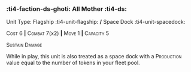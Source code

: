 ### :ti4-faction-ds-ghoti: **All Mother** :ti4-ds:

Unit Type: Flagship :ti4-unit-flagship: __/__ Space Dock :ti4-unit-spacedock:

<span style="font-variant:small-caps;">Cost</span> 6 __|__ <span style="font-variant:small-caps;">Combat</span> 7(x2) __|__ <span style="font-variant:small-caps;">Move</span> 1 __|__ <span style="font-variant:small-caps;">Capacity</span> 5

<span style="font-variant:small-caps;">Sustain Damage</span>

While in play, this unit is also treated as a space dock with a <span style="font-variant:small-caps;">Production</span> value equal to the number of tokens in your fleet pool.
